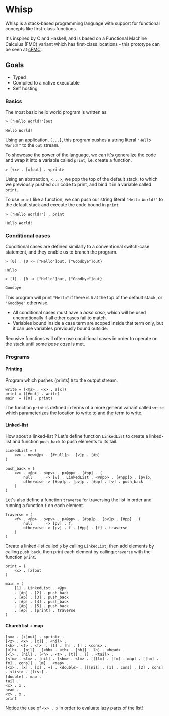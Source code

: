 # Whisp

Whisp is a stack-based programming language with support for functional concepts like first-class functions.

It's inspired by C and Haskell, and is based on a Functional Machine Calculus (FMC) variant which has first-class locations - this prototype can be seen at [cFMC](https://github.com/bmqn/cFMC).

## Goals
- Typed
- Compiled to a native executable
- Self hosting

### Basics

The most basic hello world program is written as

```
> ["Hello World!"]out

Hello World!
```

Using an application, `[...]`, this program pushes a string literal `"Hello World!"` to the `out` stream.

To showcase the power of the language, we can it's generalize the code and wrap it into a variable called `print`, i.e. create a function.

```
> [<x> . [x]out] . <print>
```

Using an abstraction, `<...>`, we pop the top of the default stack, to which we previously pushed our code to print, and bind it in a variable called `print`.

To use `print` like a function, we can push our string literal `"Hello World!"` to the default stack and execute the code bound in `print`

```
> ["Hello World!"] . print

Hello World!
```

### Conditional cases

Conditional cases are defined similarly to a conventional switch-case statement, and they enable us to branch the program.

```
> [0] . {0 -> ["Hello"]out, ["Goodbye"]out}

Hello
```

```
> [1] . {0 -> ["Hello"]out, ["Goodbye"]out}

Goodbye
```

This program will print `"Hello"` if there is `0` at the top of the default stack, or `"Goodbye"` otherwise.

- All conditional cases must have a _base case_, which will be used uncondtionally if all other cases fail to match.
- Variables bound inside a case term are scoped inside that term only, but it can use variables previously bound outside.

Recusive functions will often use conditional cases in order to operate on the stack until some _base case_ is met.

### Programs

#### Printing

Program which pushes (prints) `0` to the output stream. 

```
write = (<@a> . <x> . a[x])
print = ([#out] . write)
main  = ([0] . print)
```

The function `print` is defined in terms of a more general variant called `write` which parameterizes the location to write to and the term to write.

#### Linked-list

How about a linked-list ? Let's define function `LinkedList` to create a linked-list and function `push_back` to push elements to its tail.

```
LinkedList = (
    <v> . new<@p> . [#null]p . [v]p . [#p]
)

push_back = (
    <v> . <@p> . p<pv> . p<@pp> . [#pp] . (
        null      -> [v] . LinkedList . <@npp> . [#npp]p . [pv]p,
        otherwise -> [#pp]p . [pv]p . [#pp] . [v] . push_back
    )
)
```

Let's also define a function `traverse` for traversing the list in order and running a function `f` on each element.

```
traverse = (
    <f> . <@p> . p<pv> . p<@pp> . [#pp]p . [pv]p . [#pp] . (
        null      -> [pv] . f,
        otherwise -> [pv] . f . [#pp] . [f] . traverse
    )
)
```

Create a linked-list called `p` by calling `LinkedList`, then add elements by calling `push_back`, then print each element by calling `traverse` with the function `print`.

```
print = (
    <x> . [x]out
)

main = (
    [1] . LinkedList . <@p>
    . [#p] . [2] . push_back
    . [#p] . [3] . push_back
    . [#p] . [4] . push_back
    . [#p] . [5] . push_back
    . [#p] . [print] . traverse
)
```

#### Church list + map

```
[<x> . [x]out] . <print> .
[<z> . <x> . [x]] . <nil> .
[<h> . <t> . <f>  . [t] . [h] . f] . <cons> .
[<lh> . [nil] . [<hh> . <th> . [hh]] . lh] . <head> .
[<l> . [nil] . [<h> . <t> . [t]] . l] . <tail> .
[<fm> . <lm> . [nil] . [<hm> . <tm> . [[[tm] . [fm] . map] . [[hm] . fm] . cons]] . lm] . <map> .
[<x> . [x] . [x] . +] . <double> . [[[nil] . [1] . cons] . [2] . cons] . <list> . [list] .
[double] . map .
tail .
<x> . x .
head .
<x> . x .
print
```

Notice the use of `<x> . x` in order to evaluate lazy parts of the list!
